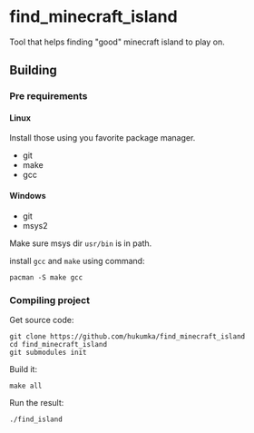 # find_minecraft_island

Tool that helps finding "good" minecraft island to play on.

## Building

### Pre requirements

#### Linux
Install those using you favorite package manager.
+ git
+ make
+ gcc

#### Windows

+ git
+ msys2

Make sure msys dir `usr/bin` is in path.

install `gcc` and `make` using command:
```
pacman -S make gcc
```

### Compiling project

Get source code:
```
git clone https://github.com/hukumka/find_minecraft_island
cd find_minecraft_island
git submodules init
```

Build it:
```
make all
```

Run the result:
```
./find_island
```
